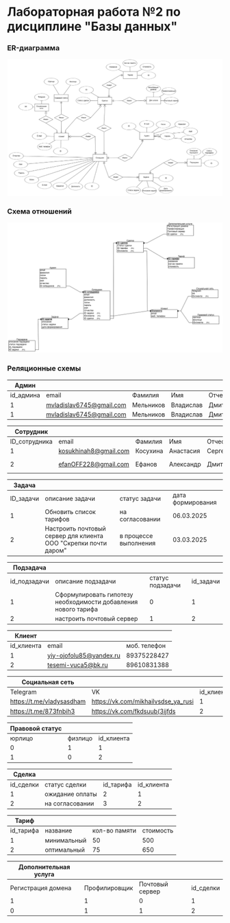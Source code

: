 # Лабораторная работа №2 по дисциплине "Базы данных"

### ER-диаграмма
![ER-диаграмма](/db_lab_2/image.png)

### Схема отношений
![Схема отношений](/db_lab_2/relationship.png)

### Реляционные схемы

| Админ     |                          |           |           |            |             |            |               |
|-----------|--------------------------|-----------|-----------|------------|-------------|------------|---------------|
| id_админа | email                    | Фамилия   | Имя       | Отчество   | логин       | пароль     | id_сотрудника |
| 1         | mvladislav6745@gmail.com | Мельников | Владислав | Дмитриевич | mvlad_12317 | j7TG8)spRw | 1             |
| 1         | mvladislav6745@gmail.com | Мельников | Владислав | Дмитриевич | mvlad_12317 | j7TG8)spRw | 2             |


| Сотрудник     |                       |          |            |            |                    |            |            |           |            |           |
|---------------|-----------------------|----------|------------|------------|--------------------|------------|------------|-----------|------------|-----------|
| ID_сотрудника | email                 | Фамилия  | Имя        | Отчество   | Должность          | логин      | пароль     | id_задачи | id_клиента | id_сделки |
| 1             | kosukhinah8@gmail.com | Косухина | Анастасия  | Сергеевна  | менеджер           | n8nastya13 | 8IL;ie.g[! | 1         | 1          | 1         |
| 2             | efanOFF228@gmail.com  | Ефанов   | Александр  | Дмитриевич | бэкенд разработчик | shullya_15 | Q*QN%hw7t3 | 2         | 2          | 2         |



| Задача    |                                                                 |                       |                    |
|-----------|-----------------------------------------------------------------|-----------------------|--------------------|
| ID_задачи | описание задачи                                                 | статус задачи         | дата формирования  |
| 1         | Обновить список тарифов                                         | на согласовании       | 06.03.2025         |
| 2         | Настроить почтовый сервер для клиента ООО "Скрепки почти даром" | в процессе выполнения | 03.03.2025         |


| Подзадача    |                                                                |                  |            |
|--------------|----------------------------------------------------------------|------------------|------------|
| id_подзадачи | описание подзадачи                                             | статус подзадачи | id_задачи  |
| 1            | Сформулировать гипотезу необходимости добавления нового тарифа | 0                | 1          |
| 2            | настроить почтовый сервер                                      | 1                | 2          |


| Клиент     |                         |              |
|------------|-------------------------|--------------|
| id_клиента | email                   | моб. телефон |
| 1          | yiy-ojofolu85@yandex.ru | 89375228427  |
| 2          | tesemi-vuca5@bk.ru      | 89610831388  |

| Социальная сеть           |                                     |             |
|---------------------------|-------------------------------------|-------------|
| Telegram                  | VK                                  | id_клиента  |
| https://t.me/vladysasdham | https://vk.com/mikhailvsdse_ya_rusi | 1           |
| https://t.me/873fnbih3    | https://vk.com/fkdsuub(3ijfds       | 2           |


| Правовой статус |         |             |
|-----------------|---------|-------------|
| юрлицо          | физлицо | id_клиента  |
| 0               | 1       | 1           |
| 1               | 0       | 2           |

| Сделка    |                 |           |             |
|-----------|-----------------|-----------|-------------|
| id_сделки | статус сделки   | id_тарифа | id_клиента  |
| 1         | ожидание оплаты | 2         | 1           |
| 2         | на согласовании | 3         | 2           |


| Тариф     |             |               |            |
|-----------|-------------|---------------|------------|
| id_тарифа | название    | кол-во памяти | стоимость  |
| 1         | минимальный | 50            | 500        |
| 2         | оптимальный | 75            | 650        |


| Дополнительная услуга |               |                 |            |
|-----------------------|---------------|-----------------|------------|
| Регистрация домена    | Профилировщик | Почтовый сервер | id_сделки  |
| 1                     | 1             | 0               | 1          |
| 0                     | 1             | 1               | 2          |

